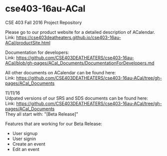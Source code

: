 # cse403-16au-ACal
CSE 403 Fall 2016 Project Repository

Please go to our product website for a detailed description of ACalendar.     
Link: https://cse403deatheaters.github.io/cse403-16au-ACal/productSite.html

Documentation for developers:     
Link: https://github.com/CSE403DEATHEATERS/cse403-16au-ACal/blob/gh-pages/ACal_Documents/DocumentationForDevelopers.md

All other documents on ACalendar can be found here:     
Link: https://github.com/CSE403DEATHEATERS/cse403-16au-ACal/tree/gh-pages/ACal_Documents

11/11/16     
Udpated versions of our SRS and SDS documents can be found here:     
Link: https://github.com/CSE403DEATHEATERS/cse403-16au-ACal/tree/gh-pages/ACal_Documents          
They all start with: "[Beta Release]"       

Features that are working for our Beta Release:      
* User signup      
* User signin    
* Create an event     
* Edit an event      



